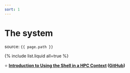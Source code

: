```yaml
---
sort: 1
---
```


# The system

source: `{{ page.path }}`

{% include list.liquid all=true %}

:star: **[Introduction to Using the Shell in a HPC Context](https://www.hpc-carpentry.org/hpc-shell/) ([GitHub](https://github.com/hpc-carpentry/hpc-shell))**
